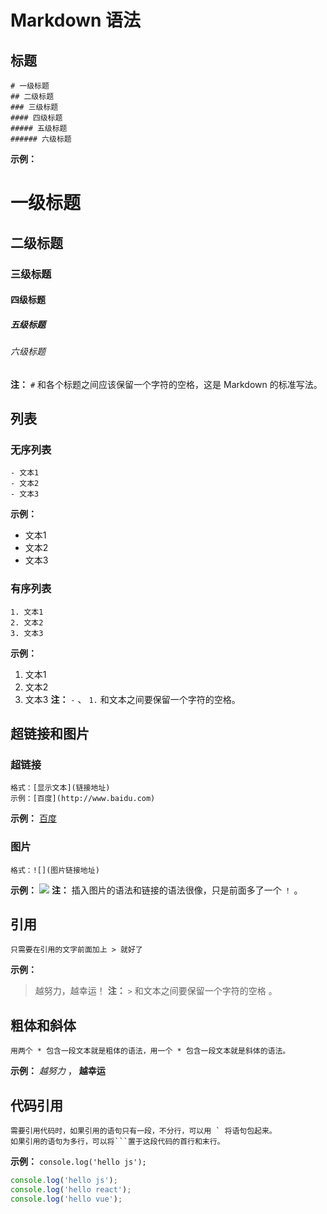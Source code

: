# Markdown 语法
## 标题
```
# 一级标题
## 二级标题
### 三级标题
#### 四级标题
##### 五级标题
###### 六级标题
```
**示例：**
# 一级标题
## 二级标题
### 三级标题
#### 四级标题
##### 五级标题
###### 六级标题
**注：** `#` 和各个标题之间应该保留一个字符的空格，这是 Markdown 的标准写法。

## 列表
### 无序列表
```
- 文本1
- 文本2
- 文本3
```
**示例：**
- 文本1
- 文本2
- 文本3
### 有序列表
```
1. 文本1
2. 文本2
3. 文本3
```
**示例：**
1. 文本1
2. 文本2
3. 文本3
**注：** `-` 、 `1.` 和文本之间要保留一个字符的空格。

## 超链接和图片
### 超链接
```
格式：[显示文本](链接地址)
示例：[百度](http://www.baidu.com)
```
**示例：**
[百度](http://www.baidu.com)
### 图片
```
格式：![](图片链接地址)
```
**示例：**
![](图片链接地址)
**注：** 插入图片的语法和链接的语法很像，只是前面多了一个 `！` 。

## 引用
```
只需要在引用的文字前面加上 > 就好了
```
**示例：**
> 越努力，越幸运！
**注：** `>` 和文本之间要保留一个字符的空格 。

## 粗体和斜体
```
用两个 * 包含一段文本就是粗体的语法，用一个 * 包含一段文本就是斜体的语法。
```
**示例：**
*越努力* ， **越幸运**

## 代码引用
```
需要引用代码时，如果引用的语句只有一段，不分行，可以用 ` 将语句包起来。
如果引用的语句为多行，可以将```置于这段代码的首行和末行。
```
**示例：**
`console.log('hello js');`
```javascript
console.log('hello js');
console.log('hello react');
console.log('hello vue');
```
